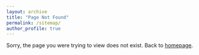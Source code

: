 ```yaml
---
layout: archive
title: "Page Not Found"
permalink: /sitemap/
author_profile: true
---
```


Sorry, the page you were trying to view does not exist. Back to [homepage](https://fuweijie.github.io/).  
<script type="text/javascript">
  var GOOG_FIXURL_LANG = 'en';
  var GOOG_FIXURL_SITE = '{{ site.url }}'
</script>
<script type="text/javascript"
  src="//linkhelp.clients.google.com/tbproxy/lh/wm/fixurl.js">
</script>

